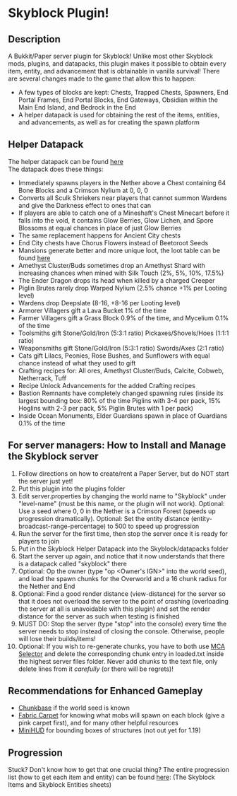 # Skyblock Plugin!
## Description
A Bukkit/Paper server plugin for Skyblock! Unlike most other Skyblock mods, plugins, and datapacks, this plugin makes it possible to obtain every item, entity, and advancement that is obtainable in vanilla survival! There are several changes made to the game that allow this to happen:
* A few types of blocks are kept: Chests, Trapped Chests, Spawners, End Portal Frames, End Portal Blocks, End Gateways, Obsidian within the Main End Island, and Bedrock in the End
* A helper datapack is used for obtaining the rest of the items, entities, and advancements, as well as for creating the spawn platform
## Helper Datapack
The helper datapack can be found [here](https://github.com/Godly000/Skyblock-Helper-Datapack)  
The datapack does these things:
* Immediately spawns players in the Nether above a Chest containing 64 Bone Blocks and a Crimson Nylium at 0, 0, 0
* Converts all Sculk Shriekers near players that cannot summon Wardens and give the Darkness effect to ones that can
* If players are able to catch one of a Mineshaft's Chest Minecart before it falls into the void, it contains Glow Berries, Glow Lichen, and Spore Blossoms at equal chances in place of just Glow Berries
* The same replacement happens for Ancient City chests
* End City chests have Chorus Flowers instead of Beetoroot Seeds
* Mansions generate better and more unique loot, the loot table can be found [here](https://docs.google.com/document/d/1ylOSPJPF5M3kB75_szMUdr0DMjuSlSpNUXzX_970u8M/edit)
* Amethyst Cluster/Buds sometimes drop an Amethyst Shard with increasing chances when mined with Silk Touch (2%, 5%, 10%, 17.5%)
* The Ender Dragon drops its head when killed by a charged Creeper
* Piglin Brutes rarely drop Warped Nylium (2.5% chance +1% per Looting level)
* Wardens drop Deepslate (8-16, +8-16 per Looting level)
* Armorer Villagers gift a Lava Bucket 1% of the time
* Farmer Villagers gift a Grass Block 0.9% of the time, and Mycelium 0.1% of the time
* Toolsmiths gift Stone/Gold/Iron (5:3:1 ratio) Pickaxes/Shovels/Hoes (1:1:1 ratio)
* Weaponsmiths gift Stone/Gold/Iron (5:3:1 ratio) Swords/Axes (2:1 ratio)
* Cats gift Lilacs, Peonies, Rose Bushes, and Sunflowers with equal chance instead of what they used to gift
* Crafting recipes for: All ores, Amethyst Cluster/Buds, Calcite, Cobweb, Netherrack, Tuff
* Recipe Unlock Advancements for the added Crafting recipes
* Bastion Remnants have completely changed spawning rules (inside its largest bounding box: 80% of the time Piglins with 3-4 per pack, 15% Hoglins with 2-3 per pack, 5% Piglin Brutes with 1 per pack)
* Inside Ocean Monuments, Elder Guardians spawn in place of Guardians 0.1% of the time
## For server managers: How to Install and Manage the Skyblock server
1. Follow directions on how to create/rent a Paper Server, but do NOT start the server just yet!
2. Put this plugin into the plugins folder
3. Edit server.properties by changing the world name to "Skyblock" under "level-name" (must be this name, or the plugin will not work). Optional: Use a seed where 0, 0 in the Nether is a Crimson Forest (speeds up progression dramatically). Optional: Set the entity distance (entity-broadcast-range-percentage) to 500 to speed up progression
3. Run the server for the first time, then stop the server once it is ready for players to join
4. Put in the Skyblock Helper Datapack into the Skyblock/datapacks folder
5. Start the server up again, and notice that it now understands that there is a datapack called "skyblock" there
6. Optional: Op the owner (type "op <Owner's IGN>" into the world seed), and load the spawn chunks for the Overworld and a 16 chunk radius for the Nether and End
7. Optional: Find a good render distance (view-distance) for the server so that it does not overload the server to the point of crashing (overloading the server at all is unavoidable with this plugin) and set the render distance for the server as such when testing is finished
8. MUST DO: Stop the server (type "stop" into the console) every time the server needs to stop instead of closing the console. Otherwise, people will lose their builds/items!
9. Optional: If you wish to re-generate chunks, you have to both use [MCA Selector](https://github.com/Querz/mcaselector/releases) and delete the corresponding chunk entry in loaded.txt inside the highest server files folder. Never add chunks to the text file, only delete lines from it _carefully_ (or there will be regrets)!
## Recommendations for Enhanced Gameplay
* [Chunkbase](chunkbase.com/apps/seed-map) if the world seed is known
* [Fabric Carpet](https://github.com/gnembon/fabric-carpet/releases) for knowing what mobs will spawn on each block (give a pink carpet first), and for many other helpful resources
* [MiniHUD](https://github.com/maruohon/minihud) for bounding boxes of structures (not out yet for 1.19)

## Progression
Stuck? Don't know how to get that one crucial thing? The entire progression list (how to get each item and entity) can be found [here](https://docs.google.com/spreadsheets/d/1S3jBzfy_PtJhQI_5jFIN3lXBiUEMebt_rT2x5os2MYw/edit#gid=973217780): (The Skyblock Items and Skyblock Entities sheets)
